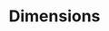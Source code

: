 ---
bigquery: https://console.cloud.google.com/bigquery?p=covid-19-dimensions-ai&page=table&d=data&t=publications
contributors: Digital Science, https://www.digital-science.com/
cost: Free for personal, non-commercial use.
description: Dimensions contains more than 100 million publications, ranging from
  articles published in scholarly journals, books and book chapters, to preprints
  and conference proceedings. All publications are contextualized with linked data
  sets, funding, publications, patents, clinical trials, and policy documents. You
  can also view associated categories, funders, institutions, and researcher profiles.
documentation: https://docs.dimensions.ai/bigquery/index.html
last_edit: Mon, 04 Apr 2022 19:04:00 GMT
location: https://www.dimensions.ai/products/free/
maintained_by: Digital Science, https://www.digital-science.com/
schema_fields: '[''id'', ''supporting_grant_ids'', ''repository_name'', ''arxiv_id'',
  ''original_assignee_countries'', ''abstract'', ''original_title'', ''issue'', ''original_assignee_orgs'',
  ''funding_usd'', ''associated_publication_doi'', ''category_rcdc'', ''funding_currency'',
  ''organisation_details'', ''funding_gbp'', ''date_print'', ''category_sdg'', ''cited_by_ids'',
  ''metrics'', ''language'', ''priority_year'', ''linkout'', ''date_imported_gbq'',
  ''links'', ''funding_amount'', ''pages'', ''pmid'', ''conference'', ''category_hrcs_hc'',
  ''authors'', ''inventor_names'', ''legal_status'', ''parent_id'', ''proceedings_title'',
  ''aliases'', ''open_access_categories'', ''doi'', ''expiration_year'', ''research_org_state_names'',
  ''citations'', ''brief_title'', ''category_hra'', ''associated_grant_ids'', ''research_org_country_names'',
  ''family_id'', ''date_normal'', ''funder_org_acronyms'', ''title'', ''funder_org_countries'',
  ''publication_date'', ''publication_year'', ''external_ids'', ''repository_url'',
  ''year'', ''phase'', ''repository_id'', ''expiration_date'', ''family_members_ids'',
  ''research_org_countries'', ''editors'', ''book_title'', ''citation_string'', ''associated_publication_pmid'',
  ''journal_lists'', ''clinical_trial_ids'', ''name'', ''category_icrp_ct'', ''concepts'',
  ''original_abstract'', ''conditions'', ''research_org_state_codes'', ''journal'',
  ''acronyms'', ''categories'', ''pmcid'', ''subtitles'', ''funder_countries'', ''established'',
  ''current_assignee_countries'', ''embargo_date'', ''current_assignee_orgs'', ''investigators'',
  ''filing_date'', ''type'', ''acknowledgements'', ''interventions'', ''funder_orgs'',
  ''wikipedia_url'', ''reference_ids'', ''category_bra'', ''funder_org_cities'', ''resulting_publication_doi'',
  ''resulting_publication_ids'', ''date_modified'', ''funding_cad'', ''granted_date'',
  ''granted_year'', ''grant_number'', ''funding_eur'', ''current_assignee'', ''types'',
  ''funding_details'', ''funding_cny'', ''patent_ids'', ''researcher_ids'', ''volume'',
  ''filing_year'', ''mesh_terms'', ''mesh_headings'', ''family_count'', ''cpc'', ''foa_number'',
  ''email_address'', ''category_icrp_cso'', ''eisbn'', ''relationships'', ''associated_publication_arxiv_id'',
  ''original_assignee'', ''license'', ''publication_ids'', ''publisher'', ''date_inserted'',
  ''active_years'', ''research_orgs'', ''category_hrcs_rac'', ''ipcr'', ''research_org_city_names'',
  ''application_number'', ''gender'', ''legal_events'', ''filing_status'', ''registry'',
  ''open_access_categories_v2'', ''created_date'', ''research_org_cities'', ''labels'',
  ''start_date'', ''funder_org_state_codes'', ''funding_aud'', ''assignee_orgs'',
  ''funder_org'', ''funding_chf'', ''funding_jpy'', ''date'', ''source_id'', ''associated_publication_id'',
  ''funding_nzd'', ''date_online'', ''altmetrics'', ''book_series_title'', ''status'',
  ''kind'', ''isbn'', ''acronym'', ''category_uoa'', ''priority_date'', ''end_date'',
  ''description'', ''end_year'', ''assignee_countries'', ''category_for'', ''address'',
  ''start_year'', ''citations_count'', ''jurisdiction'']'
shortname: dimensions
tags:
- scholarly literature
- patents
- funding
- clinical trials
- academic profiles
terms_of_use: 'Use of both the Dimensions COVID-19 dataset and full Dimensions dataset
  are subject to the Dimensions Terms of use: https://www.dimensions.ai/policies-terms-legal '
title: Dimensions
uuid: dcff88bd-fe6b-4fdb-8159-809bf9d7bc1c
---